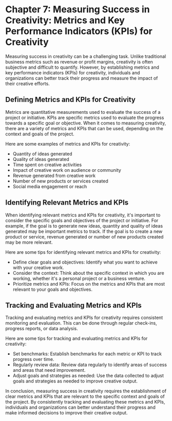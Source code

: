 Chapter 7: Measuring Success in Creativity: Metrics and Key Performance Indicators (KPIs) for Creativity
========================================================================================================

Measuring success in creativity can be a challenging task. Unlike traditional business metrics such as revenue or profit margins, creativity is often subjective and difficult to quantify. However, by establishing metrics and key performance indicators (KPIs) for creativity, individuals and organizations can better track their progress and measure the impact of their creative efforts.

Defining Metrics and KPIs for Creativity
----------------------------------------

Metrics are quantitative measurements used to evaluate the success of a project or initiative. KPIs are specific metrics used to evaluate the progress towards a specific goal or objective. When it comes to measuring creativity, there are a variety of metrics and KPIs that can be used, depending on the context and goals of the project.

Here are some examples of metrics and KPIs for creativity:

* Quantity of ideas generated
* Quality of ideas generated
* Time spent on creative activities
* Impact of creative work on audience or community
* Revenue generated from creative work
* Number of new products or services created
* Social media engagement or reach

Identifying Relevant Metrics and KPIs
-------------------------------------

When identifying relevant metrics and KPIs for creativity, it's important to consider the specific goals and objectives of the project or initiative. For example, if the goal is to generate new ideas, quantity and quality of ideas generated may be important metrics to track. If the goal is to create a new product or service, revenue generated or number of new products created may be more relevant.

Here are some tips for identifying relevant metrics and KPIs for creativity:

* Define clear goals and objectives: Identify what you want to achieve with your creative work.
* Consider the context: Think about the specific context in which you are working, whether it's a personal project or a business venture.
* Prioritize metrics and KPIs: Focus on the metrics and KPIs that are most relevant to your goals and objectives.

Tracking and Evaluating Metrics and KPIs
----------------------------------------

Tracking and evaluating metrics and KPIs for creativity requires consistent monitoring and evaluation. This can be done through regular check-ins, progress reports, or data analysis.

Here are some tips for tracking and evaluating metrics and KPIs for creativity:

* Set benchmarks: Establish benchmarks for each metric or KPI to track progress over time.
* Regularly review data: Review data regularly to identify areas of success and areas that need improvement.
* Adjust goals and strategies as needed: Use the data collected to adjust goals and strategies as needed to improve creative output.

In conclusion, measuring success in creativity requires the establishment of clear metrics and KPIs that are relevant to the specific context and goals of the project. By consistently tracking and evaluating these metrics and KPIs, individuals and organizations can better understand their progress and make informed decisions to improve their creative output.
